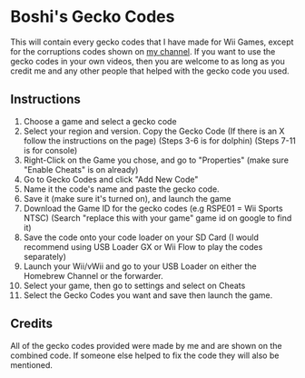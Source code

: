 # Boshi's Gecko Codes
This will contain every gecko codes that I have made for Wii Games, except for the corruptions codes shown on [my channel](https://www.youtube.com/@BowserJrGamer1). If you want to use the gecko codes in your own videos, then you are welcome to as long as you credit me and any other people that helped with the gecko code you used.

## Instructions

1. Choose a game and select a gecko code
2. Select your region and version. Copy the Gecko Code (If there is an X follow the instructions on the page) (Steps 3-6 is for dolphin) (Steps 7-11 is for console)
3. Right-Click on the Game you chose, and go to "Properties" (make sure "Enable Cheats" is on already)
4. Go to Gecko Codes and click "Add New Code"
5. Name it the code's name and paste the gecko code.
6. Save it (make sure it's turned on), and launch the game
7. Download the Game ID for the gecko codes (e.g RSPE01 = Wii Sports NTSC) (Search "replace this with your game" game id on google to find it)
8. Save the code onto your code loader on your SD Card (I would recommend using USB Loader GX or Wii Flow to play the codes separately)
9. Launch your Wii/vWii and go to your USB Loader on either the Homebrew Channel or the forwarder.
10. Select your game, then go to settings and select on Cheats
11. Select the Gecko Codes you want and save then launch the game.

## Credits

All of the gecko codes provided were made by me and are shown on the combined code. If someone else helped to fix the code they will also be mentioned.
